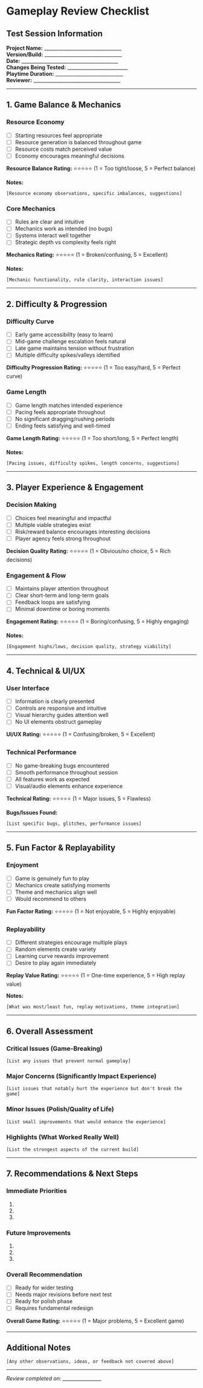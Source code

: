 # Gameplay Review Checklist

## Test Session Information
**Project Name:** ________________________________  
**Version/Build:** ________________________________  
**Date:** ________________________________________  
**Changes Being Tested:** _________________________  
**Playtime Duration:** ____________________________  
**Reviewer:** ____________________________________  

---

## 1. Game Balance & Mechanics

### Resource Economy
- [ ] Starting resources feel appropriate
- [ ] Resource generation is balanced throughout game
- [ ] Resource costs match perceived value
- [ ] Economy encourages meaningful decisions

**Resource Balance Rating:** ⭐⭐⭐⭐⭐ (1 = Too tight/loose, 5 = Perfect balance)

**Notes:**
```
[Resource economy observations, specific imbalances, suggestions]
```

### Core Mechanics
- [ ] Rules are clear and intuitive
- [ ] Mechanics work as intended (no bugs)
- [ ] Systems interact well together
- [ ] Strategic depth vs complexity feels right

**Mechanics Rating:** ⭐⭐⭐⭐⭐ (1 = Broken/confusing, 5 = Excellent)

**Notes:**
```
[Mechanic functionality, rule clarity, interaction issues]
```

---

## 2. Difficulty & Progression

### Difficulty Curve
- [ ] Early game accessibility (easy to learn)
- [ ] Mid-game challenge escalation feels natural
- [ ] Late game maintains tension without frustration
- [ ] Multiple difficulty spikes/valleys identified

**Difficulty Progression Rating:** ⭐⭐⭐⭐⭐ (1 = Too easy/hard, 5 = Perfect curve)

### Game Length
- [ ] Game length matches intended experience
- [ ] Pacing feels appropriate throughout
- [ ] No significant dragging/rushing periods
- [ ] Ending feels satisfying and well-timed

**Game Length Rating:** ⭐⭐⭐⭐⭐ (1 = Too short/long, 5 = Perfect length)

**Notes:**
```
[Pacing issues, difficulty spikes, length concerns, suggestions]
```

---

## 3. Player Experience & Engagement

### Decision Making
- [ ] Choices feel meaningful and impactful
- [ ] Multiple viable strategies exist
- [ ] Risk/reward balance encourages interesting decisions
- [ ] Player agency feels strong throughout

**Decision Quality Rating:** ⭐⭐⭐⭐⭐ (1 = Obvious/no choice, 5 = Rich decisions)

### Engagement & Flow
- [ ] Maintains player attention throughout
- [ ] Clear short-term and long-term goals
- [ ] Feedback loops are satisfying
- [ ] Minimal downtime or boring moments

**Engagement Rating:** ⭐⭐⭐⭐⭐ (1 = Boring/confusing, 5 = Highly engaging)

**Notes:**
```
[Engagement highs/lows, decision quality, strategy viability]
```

---

## 4. Technical & UI/UX

### User Interface
- [ ] Information is clearly presented
- [ ] Controls are responsive and intuitive
- [ ] Visual hierarchy guides attention well
- [ ] No UI elements obstruct gameplay

**UI/UX Rating:** ⭐⭐⭐⭐⭐ (1 = Confusing/broken, 5 = Excellent)

### Technical Performance
- [ ] No game-breaking bugs encountered
- [ ] Smooth performance throughout session
- [ ] All features work as expected
- [ ] Visual/audio elements enhance experience

**Technical Rating:** ⭐⭐⭐⭐⭐ (1 = Major issues, 5 = Flawless)

**Bugs/Issues Found:**
```
[List specific bugs, glitches, performance issues]
```

---

## 5. Fun Factor & Replayability

### Enjoyment
- [ ] Game is genuinely fun to play
- [ ] Mechanics create satisfying moments
- [ ] Theme and mechanics align well
- [ ] Would recommend to others

**Fun Factor Rating:** ⭐⭐⭐⭐⭐ (1 = Not enjoyable, 5 = Highly enjoyable)

### Replayability
- [ ] Different strategies encourage multiple plays
- [ ] Random elements create variety
- [ ] Learning curve rewards improvement
- [ ] Desire to play again immediately

**Replay Value Rating:** ⭐⭐⭐⭐⭐ (1 = One-time experience, 5 = High replay value)

**Notes:**
```
[What was most/least fun, replay motivations, theme integration]
```

---

## 6. Overall Assessment

### Critical Issues (Game-Breaking)
```
[List any issues that prevent normal gameplay]
```

### Major Concerns (Significantly Impact Experience)
```
[List issues that notably hurt the experience but don't break the game]
```

### Minor Issues (Polish/Quality of Life)
```
[List small improvements that would enhance the experience]
```

### Highlights (What Worked Really Well)
```
[List the strongest aspects of the current build]
```

---

## 7. Recommendations & Next Steps

### Immediate Priorities
1. 
2. 
3. 

### Future Improvements
1. 
2. 
3. 

### Overall Recommendation
- [ ] Ready for wider testing
- [ ] Needs major revisions before next test
- [ ] Ready for polish phase
- [ ] Requires fundamental redesign

**Overall Game Rating:** ⭐⭐⭐⭐⭐ (1 = Major problems, 5 = Excellent game)

---

## Additional Notes
```
[Any other observations, ideas, or feedback not covered above]
```

---
*Review completed on: ________________*